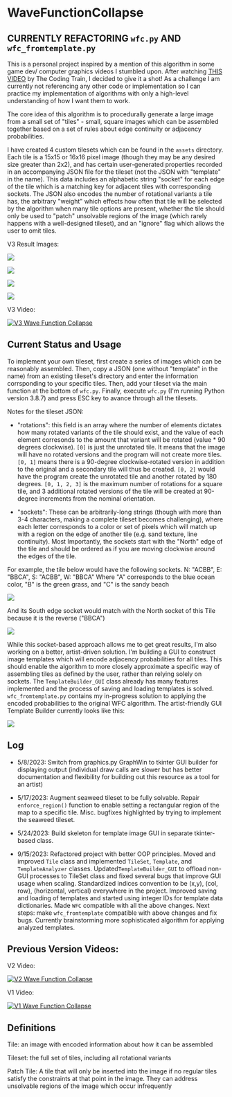 # WaveFunctionCollapse

## CURRENTLY REFACTORING `wfc.py` AND `wfc_fromtemplate.py`

This is a personal project inspired by a mention of this algorithm in some game dev/ computer graphics videos I stumbled upon. After watching [THIS VIDEO](https://youtu.be/rI_y2GAlQFM "The Coding Train") by The Coding Train, I decided to give it a shot! As a challenge I am currently not referencing any other code or implementation so I can practice my implementation of algorithms with only a high-level understanding of how I want them to work.

The core idea of this algorithm is to procedurally generate a large image from a small set of "tiles" - small, square images which can be assembled together based on a set of rules about edge continuity or adjacency probabilities. 

I have created 4 custom tilesets which can be found in the `assets` directory. Each tile is a 15x15 or 16x16 pixel image (though they may be any desired size greater than 2x2), and has certain user-generated properties recorded in an accompanying JSON file for the tileset (not the JSON with "template" in the name). This data includes an alphabetic string "socket" for each edge of the tile which is a matching key for adjacent tiles with corresponding sockets. The JSON also encodes the number of rotational variants a tile has, the arbitrary "weight" which effects how often that tile will be selected by the algorithm when many tile options are present, whether the tile should only be used to "patch" unsolvable regions of the image (which rarely happens with a well-designed tileset), and an "ignore" flag which allows the user to omit tiles.

V3 Result Images:

![](captures/smallmap1.png)

![](captures/smallmap2.png)

![](captures/smallmap3.png)

![](captures/smallmap4.png)

V3 Video:

[![V3 Wave Function Collapse](captures/V3.PNG)](https://youtu.be/Umz1vGyT-Lg "V3 Wave Function Collapse")

## Current Status and Usage

To implement your own tileset, first create a series of images which can be reasonably assembled. Then, copy a JSON (one without "template" in the name) from an existing tileset's directory and enter the information corrsponding to your specific tiles. Then, add your tileset via the main function at the bottom of `wfc.py`. Finally, execute `wfc.py` (I'm running Python version 3.8.7) and press ESC key to avance through all the tilesets.

Notes for the tileset JSON:

* "rotations": this field is an array where the number of elements dictates how many rotated variants of the tile should exist, and the value of each element corresonds to the amount that variant will be rotated (value * 90 degrees clockwise). `[0]` is just the unrotated tile. It means that the image will have no rotated versions and the program will not create more tiles. `[0, 1]` means there is a 90-degree clockwise-rotated version in addition to the original and a secondary tile will thus be created. `[0, 2]` would have the program create the unrotated tile and another rotated by 180 degrees. `[0, 1, 2, 3]` is the maximum number of rotations for a square tile, and 3 additional rotated versions of the tile will be created at 90-degree increments from the nominal orientation.

* "sockets": These can be arbitrarily-long strings (though with more than 3-4 characters, making a complete tileset becomes challenging), where each letter corresponds to a color or set of pixels which will match up with a region on the edge of another tile (e.g. sand texture, line continuity). Most Importantly, the sockets start with the "North" edge of the tile and should be ordered as if you are moving clockwise around the edges of the tile.

For example, the tile below would have the following sockets. N: "ACBB", E: "BBCA", S: "ACBB", W: "BBCA"
Where "A" corresponds to the blue ocean color, "B" is the green grass, and "C" is the sandy beach

![](captures/ExampleTile1.png)

And its South edge socket would match with the North socket of this Tile because it is the reverse ("BBCA")

![](captures/ExampleTile2.png)

While this socket-based approach allows me to get great results, I'm also working on a better, artist-driven solution. I'm building a GUI to construct image templates which will encode adjacency probabilities for all tiles. This should enable the algorithm to more closely approximate a specific way of assembling tiles as defined by the user, rather than relying solely on sockets. The `TemplateBuilder_GUI` class already has many features implemented and the process of saving and loading templates is solved. `wfc_fromtemplate.py` contains my in-progress solution to applying the encoded probabilities to the original WFC algorithm. The artist-friendly GUI Template Builder currently looks like this:

![](captures/InputImageGUI_V2.PNG)

## Log

* 5/8/2023: Switch from graphics.py GraphWin to tkinter GUI builder for displaying output (individual draw calls are slower but has better documentation and flexibility for building out this resource as a tool for an artist)

* 5/17/2023: Augment seaweed tileset to be fully solvable. Repair `enforce_region()` function to enable setting a rectangular region of the map to a specific tile. Misc. bugfixes highlighted by trying to implement the seaweed tileset.

* 5/24/2023: Build skeleton for template image GUI in separate tkinter-based class.

* 9/15/2023: Refactored project with better OOP principles. Moved and improved `Tile` class and implemented `TileSet`, `Template`, and `TemplateAnalyzer` classes. Updated`TemplateBuilder_GUI` to offload non-GUI processes to TileSet class and fixed several bugs that improve GUI usage when scaling. Standardized indices convention to be (x,y), (col, row), (horizontal, vertical) everywhere in the project. Improved saving and loading of templates and started using integer IDs for template data dictionaries. Made `WFC` compatible with all the above changes. Next steps: make `wfc_fromtemplate` compatible with above changes and fix bugs. Currently brainstorming more sophisticated algorithm for applying analyzed templates.



## Previous Version Videos:

V2 Video:

[![V2 Wave Function Collapse](captures/V2.PNG)](https://youtu.be/H58Ugvk9nLc "V2 Wave Function Collapse")

V1 Video:

[![V1 Wave Function Collapse](captures/V1.PNG)](https://youtube.com/shorts/JEJoIFABgiQ "V1 Wave Function Collapse")

## Definitions
Tile: an image with encoded information about how it can be assembled

Tileset: the full set of tiles, including all rotational variants

Patch Tile: A tile that will only be inserted into the image if no regular tiles satisfy the constraints at that point in the image. They can address unsolvable regions of the image which occur infrequently



